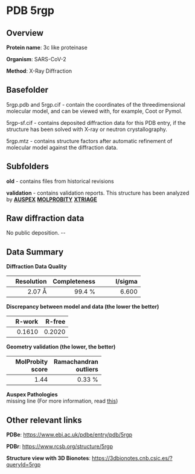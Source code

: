 # PDB 5rgp

## Overview

**Protein name**: 3c like proteinase

**Organism**: SARS-CoV-2

**Method**: X-Ray Diffraction

## Basefolder

5rgp.pdb and 5rgp.cif - contain the coordinates of the threedimensional molecular model, and can be viewed with, for example, Coot or Pymol.

5rgp-sf.cif - contains deposited diffraction data for this PDB entry, if the structure has been solved with X-ray or neutron crystallography.

5rgp.mtz - contains structure factors after automatic refinement of molecular model against the diffraction data.

## Subfolders



**old** - contains files from historical revisions

**validation** - contains validation reports. This structure has been analyzed by [**AUSPEX**](https://github.com/thorn-lab/coronavirus_structural_task_force/tree/master/pdb/3c_like_proteinase/SARS-CoV-2/5rgp/validation/auspex)  [**MOLPROBITY**](https://github.com/thorn-lab/coronavirus_structural_task_force/tree/master/pdb/3c_like_proteinase/SARS-CoV-2/5rgp/validation/molprobity) [**XTRIAGE**](https://github.com/thorn-lab/coronavirus_structural_task_force/blob/master/pdb/3c_like_proteinase/SARS-CoV-2/5rgp/validation/Xtriage_output.log) 

## Raw diffraction data

No public deposition. --<br> 

## Data Summary
**Diffraction Data Quality**

|   | Resolution | Completeness| I/sigma |
|---|-------------:|----------------:|--------------:|
|   |2.07 Å|99.4  %|<img width=50/>6.600|

**Discrepancy between model and data (the lower the better)**

|   | **R-work**| **R-free**   
|---|-------------:|----------------:|           
||  0.1610|  0.2020|

**Geometry validation (the lower, the better)**

|   |**MolProbity<br>score**| **Ramachandran<br>outliers** 
|---|-------------:|----------------:|
||  1.44|  0.33 %|

**Auspex Pathologies**<br> missing line (For more information, read [this](https://github.com/thorn-lab/coronavirus_structural_task_force/blob/master/pdb/3c_like_proteinase/SARS-CoV-2/5rgp/validation/auspex/5rgp_auspex_comments.txt))

 



## Other relevant links 
**PDBe**:  https://www.ebi.ac.uk/pdbe/entry/pdb/5rgp
 
**PDBr**: https://www.rcsb.org/structure/5rgp 

**Structure view with 3D Bionotes**: https://3dbionotes.cnb.csic.es/?queryId=5rgp


